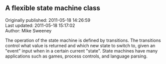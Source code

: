 ## A flexible state machine class  
Originally published: 2011-05-18 14:26:59  
Last updated: 2011-05-18 15:17:02  
Author: Mike Sweeney  
  
The operation of the state machine is defined by transitions. The transitions
control what value is returned and which new state to switch to, given an
"event" input when in a certain current "state". State machines have many
applications such as games, process controls, and language parsing.
